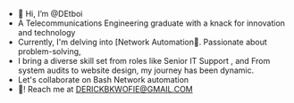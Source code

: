 - 👋 Hi, I’m @DEtboi
-  A Telecommunications Engineering graduate with a knack for innovation and technology
-  Currently, I'm delving into [Network Automation🌱. Passionate about problem-solving,
-  I bring a diverse skill set from roles like Senior IT Support , and From system audits to website design, my journey has been dynamic.
-  Let's collaborate on Bash Network automation
-  💞️! Reach me at DERICKBKWOFIE@GMAIL.COM


<!---
DEtboi/DEtboi is a ✨ special ✨ repository because its `README.md` (this file) appears on your GitHub profile.
You can click the Preview link to take a look at your changes.
--->

